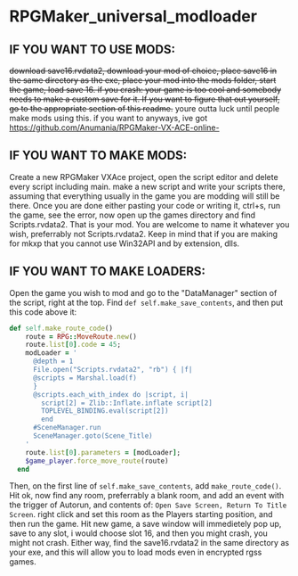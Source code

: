 # RPGMaker_universal_modloader

## IF YOU WANT TO USE MODS:
~~download save16.rvdata2, download your mod of choice, place save16 in the same directory as the exe, place your mod into the mods folder, start the game, load save 16.
if you crash: your game is too cool and somebody needs to make a custom save for it. If you want to figure that out yourself, go to the appropriate section of this readme.~~
youre outta luck until people make mods using this. if you want to anyways, ive got https://github.com/Anumania/RPGMaker-VX-ACE-online- 
## IF YOU WANT TO MAKE MODS:
Create a new RPGMaker VXAce project, open the script editor and delete every script including main. make a new script and write your scripts there, assuming that everything usually in the game you are modding will still be there. Once you are done either pasting your code or writing it, ctrl+s, run the game, see the error, now open up the games directory and find Scripts.rvdata2. That is your mod. You are welcome to name it whatever you wish, preferrably not Scripts.rvdata2. Keep in mind that if you are making for mkxp that you cannot use Win32API and by extension, dlls.

## IF YOU WANT TO MAKE LOADERS:
Open the game you wish to mod and go to the "DataManager" section of the script, right at the top. Find `def self.make_save_contents`, and then put this code above it:
```ruby 
def self.make_route_code()
    route = RPG::MoveRoute.new()
    route.list[0].code = 45;
    modLoader = '
      @depth = 1
      File.open("Scripts.rvdata2", "rb") { |f|
      @scripts = Marshal.load(f)
      }
      @scripts.each_with_index do |script, i| 
        script[2] = Zlib::Inflate.inflate script[2]
        TOPLEVEL_BINDING.eval(script[2]) 
        end    
      #SceneManager.run 
      SceneManager.goto(Scene_Title)
    '
    route.list[0].parameters = [modLoader];
    $game_player.force_move_route(route)
  end 
```
Then, on the first line of `self.make_save_contents`, add `make_route_code()`.
Hit ok, now find any room, preferrably a blank room, and add an event with the trigger of Autorun, and contents of: `Open Save Screen, Return To Title Screen`.
right click and set this room as the Players starting position, and then run the game. Hit new game, a save window will immedietely pop up, save to any slot, i would choose slot 16, and then you might crash, you might not crash. Either way, find the save16.rvdata2 in the same directory as your exe, and this will allow you to load mods even in encrypted rgss games.
